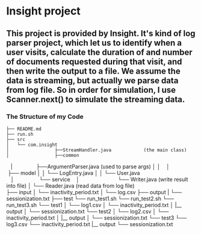 # Insight project
## This project is provided by Insight. It's kind of log parser project, which let us to identify when a user visits, calculate the duration of and number of documents requested during that visit, and then write the output to a file. We assume the data is streaming, but actually we parse data from log file. So in order for simulation, I use Scanner.next() to simulate the streaming data. 

### The Structure of my Code

    ├── README.md 
    ├── run.sh
    ├── src
    │   └── com.insight
    │                 ├──StreamHandler.java            (the main class)
    │                 ├──common
    |                 ├──ArgumentParser.java  (used to parse  args)
    │                 │
    │                 ├── model
    │                 │       └── LogEntry.java
    │                 │       └── User.java      
    │                 └── service
    │                           └── Writer.java   (write result into file)
    │                           └── Reader.java   (read data from log file)     
    ├── input
    │   └── inactivity_period.txt
    │   └── log.csv
    ├── output
    |   └── sessionization.txt
    ├── test
        └── run_test1.sh
        └── run_test2.sh
        └── run_test3.sh
        └── test1
        │    └── log1.csv
        │    └── inactivity_period.txt
        │    |__ output
        │             └── sessionization.txt
        └── test2
        │    └── log2.csv
        │    └── inactivity_period.txt
        │    |__ output
        │             └── sessionization.txt
        └── test3
            └── log3.csv
            └── inactivity_period.txt
            |__ output
                     └── sessionization.txt                    
